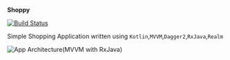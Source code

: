 **Shoppy**

[![Build Status](https://travis-ci.org/punitda/Shoppy.svg?branch=master)](https://travis-ci.org/punitda/Shoppy)

Simple Shopping Application written using `Kotlin`,`MVVM`,`Dagger2`,`RxJava`,`Realm` 

![App Architecture(MVVM with RxJava)](https://github.com/droidwala/Shoppy/blob/master/images/Architecture.png)
